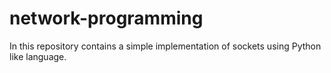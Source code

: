 # network-programming
In this repository contains a simple implementation of sockets using Python like language.
